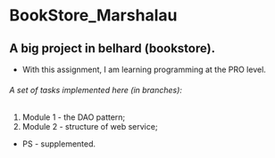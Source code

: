 # BookStore_Marshalau
## A big project in belhard (bookstore).

* With this assignment, I am learning programming at the PRO level.

###### A set of tasks implemented here (in branches):
1. Module 1 - the DAO pattern;
2. Module 2 - structure of web service;

* PS - supplemented.

 
